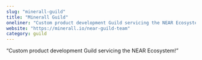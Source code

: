```yaml
---
slug: "minerall-guild"
title: "Minerall Guild"
oneliner: "Custom product development Guild servicing the NEAR Ecosystem!"
website: "https://minerall.io/near-guild-team"
category: guild
---
```


“Custom product development Guild servicing the NEAR Ecosystem!”
